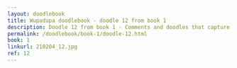 ```yaml
---
layout: doodlebook
title: Wupadupa doodlebook - doodle 12 from book 1
description: Doodle 12 from book 1 - Comments and doodles that capture the essence of this event  
permalink: /doodlebook/book-1/doodle-12.html
book: 1
linkurl: 210204_12.jpg
ref: 12
---	  
```

																																																																							